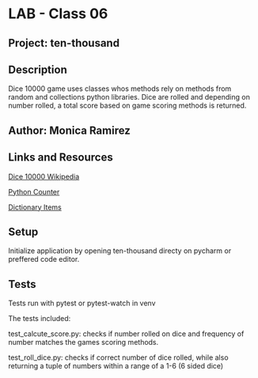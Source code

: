 # LAB - Class 06

## Project: ten-thousand

## Description
Dice 10000 game uses classes whos methods rely on methods from random and collections  python libraries. Dice are rolled and depending on number rolled, a total score based on game scoring methods is returned. 

## Author: Monica Ramirez

## Links and Resources
[Dice 10000 Wikipedia](https://en.wikipedia.org/wiki/Dice_10000#Scoring)

[Python Counter](https://realpython.com/python-counter/)

[Dictionary Items](https://www.w3schools.com/python/ref_dictionary_items.asp)

## Setup
Initialize application by opening ten-thousand directy on pycharm or preffered code editor. 

## Tests
Tests run with pytest or pytest-watch in venv

The tests included:

test_calcute_score.py: checks if number rolled on dice and frequency of number matches the games scoring methods.  

test_roll_dice.py: checks if correct number of dice rolled, while also returning a tuple of numbers within a range of a 1-6 (6 sided dice) 
